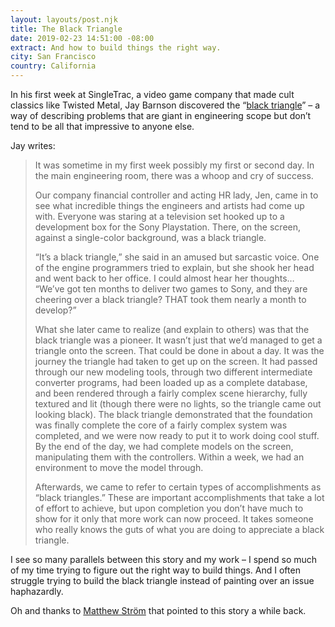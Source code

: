 ```yaml
---
layout: layouts/post.njk
title: The Black Triangle
date: 2019-02-23 14:51:00 -08:00
extract: And how to build things the right way.
city: San Francisco
country: California
---
```


In his first week at SingleTrac, a video game company that made cult classics like Twisted Metal, Jay Barnson discovered the “[black triangle](http://rampantgames.com/blog/?p=7745)” – a way of describing problems that are giant in engineering scope but don’t tend to be all that impressive to anyone else.

Jay writes:

> It was sometime in my first week possibly my first or second day. In the main engineering room, there was a whoop and cry of success.
>
> Our company financial controller and acting HR lady, Jen, came in to see what incredible things the engineers and artists had come up with. Everyone was staring at a television set hooked up to a development box for the Sony Playstation. There, on the screen, against a single-color background, was a black triangle.
>
> “It’s a black triangle,” she said in an amused but sarcastic voice. One of the engine programmers tried to explain, but she shook her head and went back to her office. I could almost hear her thoughts… “We’ve got ten months to deliver two games to Sony, and they are cheering over a black triangle? THAT took them nearly a month to develop?”
>
> What she later came to realize (and explain to others) was that the black triangle was a pioneer. It wasn’t just that we’d managed to get a triangle onto the screen. That could be done in about a day. It was the journey the triangle had taken to get up on the screen. It had passed through our new modeling tools, through two different intermediate converter programs, had been loaded up as a complete database, and been rendered through a fairly complex scene hierarchy, fully textured and lit (though there were no lights, so the triangle came out looking black). The black triangle demonstrated that the foundation was finally complete the core of a fairly complex system was completed, and we were now ready to put it to work doing cool stuff. By the end of the day, we had complete models on the screen, manipulating them with the controllers. Within a week, we had an environment to move the model through.
>
> Afterwards, we came to refer to certain types of accomplishments as “black triangles.” These are important accomplishments that take a lot of effort to achieve, but upon completion you don’t have much to show for it only that more work can now proceed. It takes someone who really knows the guts of what you are doing to appreciate a black triangle.

I see so many parallels between this story and my work – I spend so much of my time trying to figure out the right way to build things. And I often struggle trying to build the black triangle instead of painting over an issue haphazardly.

Oh and thanks to [Matthew Ström](https://matthewstrom.com/writing/the-design-system-you-already-have.html) that pointed to this story a while back.
